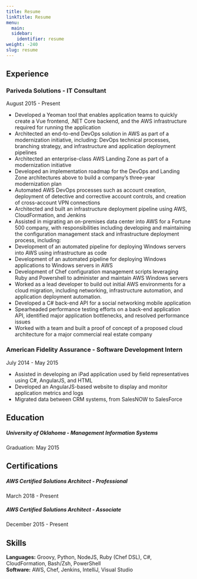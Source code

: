 ```yaml
---
title: Resume
linkTitle: Resume
menu:
  main:
  sidebar:
    identifier: resume
weight: -240
slug: resume
---
```


## Experience

### Pariveda Solutions - IT Consultant
August 2015 - Present

* Developed a Yeoman tool that enables application teams to quickly create a Vue frontend, .NET Core backend, and the AWS infrastructure required for running the application
* Architected an end-to-end DevOps solution in AWS as part of a modernization initiative, including: DevOps technical processes, branching strategy, and infrastructure and application deployment pipelines
* Architected an enterprise-class AWS Landing Zone as part of a modernization initiative
* Developed an implementation roadmap for the DevOps and Landing Zone architectures above to build a company’s three-year modernization plan
* Automated AWS DevOps processes such as account creation, deployment of detective and corrective account controls, and creation of cross-account VPN connections
* Architected and built an infrastructure deployment pipeline using AWS, CloudFormation, and Jenkins
* Assisted in migrating an on-premises data center into AWS for a Fortune 500 company, with responsibilities including developing and maintaining the configuration management stack and infrastructure deployment process, including:
* Development of an automated pipeline for deploying Windows servers into AWS using infrastructure as code
* Development of an automated pipeline for deploying Windows applications to Windows servers in AWS
* Development of Chef configuration management scripts leveraging Ruby and Powershell to administer and maintain AWS Windows servers
* Worked as a lead developer to build out initial AWS environments for a cloud migration, including networking, infrastructure automation, and application deployment automation.
* Developed a C# back-end API for a social networking mobile application
* Spearheaded performance testing efforts on a back-end application API, identified major application bottlenecks, and resolved performance issues
* Worked with a team and built a proof of concept of a proposed cloud architecture for a major commercial real estate company


### American Fidelity Assurance - Software Development Intern
July 2014 - May 2015

* Assisted in developing an iPad application used by field representatives using C#, AngularJS, and HTML
* Developed an AngularJS-based website to display and monitor application metrics and logs
* Migrated data between CRM systems, from SalesNOW to SalesForce

## Education

##### University of Oklahoma - Management Information Systems
Graduation: May 2015

## Certifications

##### AWS Certified Solutions Architect - Professional
March 2018 - Present

##### AWS Certified Solutions Architect - Associate
December 2015 - Present

## Skills
__Languages:__ Groovy, Python, NodeJS, Ruby (Chef DSL), C#, CloudFormation, Bash/Zsh, PowerShell  
__Software:__ AWS, Chef, Jenkins, IntelliJ, Visual Studio
